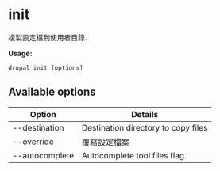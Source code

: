# init
複製設定檔到使用者目錄.

**Usage:**
```
drupal init [options]
```

## Available options
Option | Details
-------|-------------
--destination | Destination directory to copy files
--override | 覆寫設定檔案
--autocomplete | Autocomplete tool files flag.

